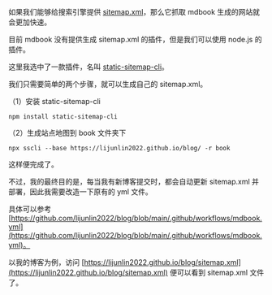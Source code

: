 如果我们能够给搜索引擎提供 [sitemap.xml](https://developers.google.com/search/docs/crawling-indexing/sitemaps/build-sitemap?hl=zh-cn)，那么它抓取 mdbook 生成的网站就会更加快速。

目前 mdbook 没有提供生成 sitemap.xml 的插件，但是我们可以使用 node.js 的插件。

这里我选中了一款插件，名叫 [static-sitemap-cli](https://github.com/zerodevx/static-sitemap-cli)。

我们只需要简单的两个步骤，就可以生成自己的 sitemap.xml。

（1）安装 static-sitemap-cli

```
npm install static-sitemap-cli
```

（2）生成站点地图到 book 文件夹下

```
npx sscli --base https://lijunlin2022.github.io/blog/ -r book
```

这样便完成了。

不过，我的最终目的是，每当我有新博客提交时，都会自动更新 sitemap.xml 并部署，因此我需要改造一下原有的 yml 文件。

具体可以参考 [https://github.com/lijunlin2022/blog/blob/main/.github/workflows/mdbook.yml](https://github.com/lijunlin2022/blog/blob/main/.github/workflows/mdbook.yml)。

以我的博客为例，访问 [https://lijunlin2022.github.io/blog/sitemap.xml](https://lijunlin2022.github.io/blog/sitemap.xml) 便可以看到 sitemap.xml 文件了。